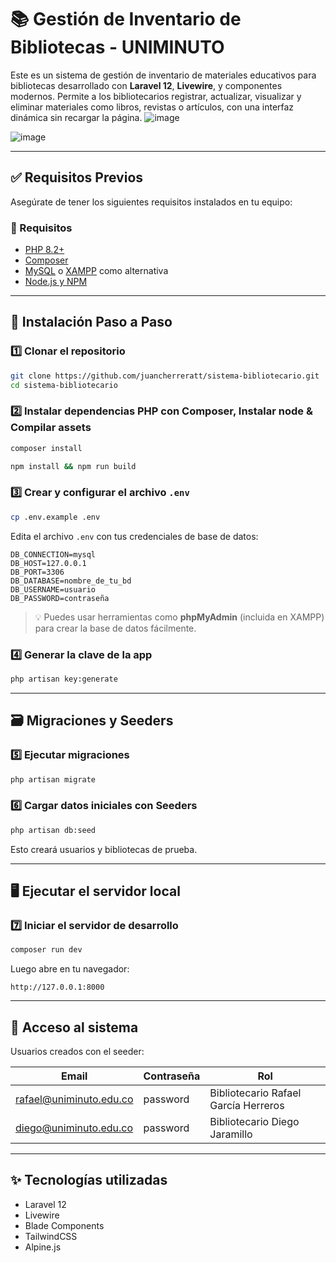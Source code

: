 
# 📚 Gestión de Inventario de Bibliotecas - UNIMINUTO

Este es un sistema de gestión de inventario de materiales educativos para bibliotecas desarrollado con **Laravel 12**, **Livewire**, y componentes modernos. Permite a los bibliotecarios registrar, actualizar, visualizar y eliminar materiales como libros, revistas o artículos, con una interfaz dinámica sin recargar la página.
![image](https://github.com/user-attachments/assets/c93aadbb-4ab9-444c-8678-d16f6e05567a)

![image](https://github.com/user-attachments/assets/4ea18a38-55a6-4cac-8aaa-fba085dfdec4)

---

## ✅ Requisitos Previos

Asegúrate de tener los siguientes requisitos instalados en tu equipo:

### 🔧 Requisitos

- [PHP 8.2+](https://www.php.net/downloads.php)
- [Composer](https://getcomposer.org/download/)
- [MySQL](https://dev.mysql.com/downloads/mysql/) o [XAMPP](https://www.apachefriends.org/es/index.html) como alternativa
- [Node.js y NPM](https://nodejs.org/)

---

## 🚀 Instalación Paso a Paso

### 1️⃣ Clonar el repositorio

```bash
git clone https://github.com/juancherreratt/sistema-bibliotecario.git
cd sistema-bibliotecario
```

### 2️⃣ Instalar dependencias PHP con Composer, Instalar node & Compilar assets

```bash
composer install
```

```bash
npm install && npm run build
```

### 3️⃣ Crear y configurar el archivo `.env`

```bash
cp .env.example .env
```

Edita el archivo `.env` con tus credenciales de base de datos:

```
DB_CONNECTION=mysql
DB_HOST=127.0.0.1
DB_PORT=3306
DB_DATABASE=nombre_de_tu_bd
DB_USERNAME=usuario
DB_PASSWORD=contraseña
```

> 💡 Puedes usar herramientas como **phpMyAdmin** (incluida en XAMPP) para crear la base de datos fácilmente.

### 4️⃣ Generar la clave de la app

```bash
php artisan key:generate
```

---

## 🗃️ Migraciones y Seeders

### 5️⃣ Ejecutar migraciones

```bash
php artisan migrate
```

### 6️⃣ Cargar datos iniciales con Seeders

```bash
php artisan db:seed
```

Esto creará usuarios y bibliotecas de prueba.

---

## 🖥️ Ejecutar el servidor local

### 7️⃣ Iniciar el servidor de desarrollo

```bash
composer run dev
```

Luego abre en tu navegador:

```
http://127.0.0.1:8000
```

---

## 🔐 Acceso al sistema

Usuarios creados con el seeder:

| Email                   | Contraseña  | Rol                                 |
|-------------------------|-------------|-------------------------------------|
| rafael@uniminuto.edu.co | password    | Bibliotecario Rafael García Herreros|
| diego@uniminuto.edu.co  | password    | Bibliotecario Diego Jaramillo       |

---

## ✨ Tecnologías utilizadas

- Laravel 12
- Livewire
- Blade Components
- TailwindCSS
- Alpine.js
